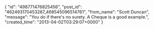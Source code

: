  {
   "id": "498771476825456",
   "post_id": "462493170453287_468545096514761",
   "from_name": "Scott Duncan",
   "message": "You do if there's no surety. A Cheque is a good example.",
   "created_time": "2013-04-02T03:29:07+0000"
 }

